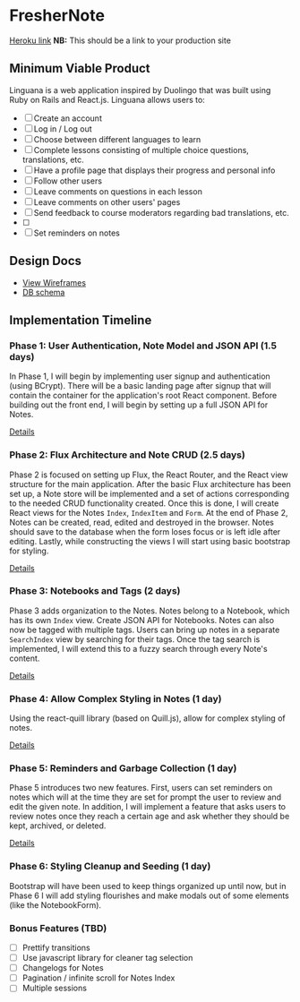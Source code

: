 # FresherNote

[Heroku link][heroku] **NB:** This should be a link to your production site

[heroku]: http://linguana.co

## Minimum Viable Product

Linguana is a web application inspired by Duolingo that was built using Ruby on Rails
and React.js. Linguana allows users to:

<!-- This is a Markdown checklist. Use it to keep track of your progress! -->

- [ ] Create an account
- [ ] Log in / Log out
- [ ] Choose between different languages to learn
- [ ] Complete lessons consisting of multiple choice questions, translations, etc.
- [ ] Have a profile page that displays their progress and personal info
- [ ] Follow other users
- [ ] Leave comments on questions in each lesson
- [ ] Leave comments on other users' pages
- [ ] Send feedback to course moderators regarding bad translations, etc.
- [ ] 
- [ ] Set reminders on notes

## Design Docs
* [View Wireframes][view]
* [DB schema][schema]

[view]: ./docs/views.md
[schema]: ./docs/schema.md

## Implementation Timeline

### Phase 1: User Authentication, Note Model and JSON API (1.5 days)

In Phase 1, I will begin by implementing user signup and authentication (using
BCrypt). There will be a basic landing page after signup that will contain the
container for the application's root React component. Before building out the
front end, I will begin by setting up a full JSON API for Notes.

[Details][phase-one]

### Phase 2: Flux Architecture and Note CRUD (2.5 days)

Phase 2 is focused on setting up Flux, the React Router, and the React view
structure for the main application. After the basic Flux architecture has been
set up, a Note store will be implemented and a set of actions corresponding to
the needed CRUD functionality created. Once this is done, I will create React
views for the Notes `Index`, `IndexItem` and `Form`. At the end of Phase 2,
Notes can be created, read, edited and destroyed in the browser. Notes should
save to the database when the form loses focus or is left idle after editing.
Lastly, while constructing the views I will start using basic bootstrap for
styling.

[Details][phase-two]

### Phase 3: Notebooks and Tags (2 days)

Phase 3 adds organization to the Notes. Notes belong to a Notebook, which has
its own `Index` view. Create JSON API for Notebooks. Notes can also now be
tagged with multiple tags. Users can bring up notes in a separate `SearchIndex`
view by searching for their tags. Once the tag search is implemented, I will
extend this to a fuzzy search through every Note's content.

[Details][phase-three]

### Phase 4: Allow Complex Styling in Notes (1 day)

Using the react-quill library (based on Quill.js), allow for complex styling of
notes.

[Details][phase-four]

### Phase 5: Reminders and Garbage Collection (1 day)

Phase 5 introduces two new features. First, users can set reminders on notes
which will at the time they are set for prompt the user to review and edit the
given note. In addition, I will implement a feature that asks users to review
notes once they reach a certain age and ask whether they should be kept,
archived, or deleted.

[Details][phase-five]

### Phase 6: Styling Cleanup and Seeding (1 day)

Bootstrap will have been used to keep things organized up until now, but in
Phase 6 I will add styling flourishes and make modals out of some elements (like
the NotebookForm).

### Bonus Features (TBD)
- [ ] Prettify transitions
- [ ] Use javascript library for cleaner tag selection
- [ ] Changelogs for Notes
- [ ] Pagination / infinite scroll for Notes Index
- [ ] Multiple sessions

[phase-one]: ./docs/phases/phase1.md
[phase-two]: ./docs/phases/phase2.md
[phase-three]: ./docs/phases/phase3.md
[phase-four]: ./docs/phases/phase4.md
[phase-five]: ./docs/phases/phase5.md
